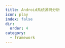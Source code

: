 ```yaml
---
title: Android系统源码分析
icon: play
index: false
dir:
  order: 4
category:
  - framework
---
```


<Catalog />
